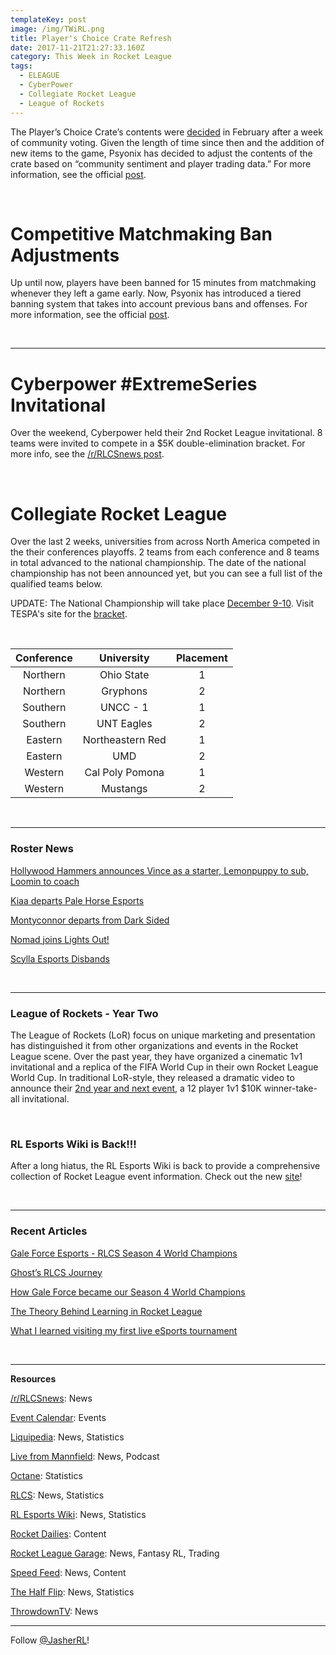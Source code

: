 ```yaml
---
templateKey: post
image: /img/TWiRL.png
title: Player's Choice Crate Refresh
date: 2017-11-21T21:27:33.160Z
category: This Week in Rocket League
tags:
  - ELEAGUE
  - CyberPower
  - Collegiate Rocket League
  - League of Rockets
---
```


The Player’s Choice Crate’s contents were [decided](https://www.rocketleague.com/news/players-choice-crate-voting-results/) in February after a week of community voting. Given the length of time since then and the addition of new items to the game, Psyonix has decided to adjust the contents of the crate based on “community sentiment and player trading data.” For more information, see the official [post](https://www.reddit.com/r/RocketLeague/comments/7d8rg4/happening_now_players_choice_crate_refresh/).

&nbsp;

# Competitive Matchmaking Ban Adjustments

Up until now, players have been banned for 15 minutes from matchmaking whenever they left a game early. Now, Psyonix has introduced a tiered banning system that takes into account previous bans and offenses. For more information, see the official [post](https://www.reddit.com/r/RocketLeague/comments/7eazxt/incoming_adjustments_to_competitive_matchmaking/).

&nbsp;

---

# Cyberpower #ExtremeSeries Invitational

Over the weekend, Cyberpower held their 2nd Rocket League invitational. 8 teams were invited to compete in a $5K double-elimination bracket. For more info, see the [/r/RLCSnews post](https://www.reddit.com/r/RLCSnews/comments/7dnolz/cyberpowerpc_fall_invitational_5000_november_1819/).

&nbsp;

# Collegiate Rocket League

Over the last 2 weeks, universities from across North America competed in the their conferences playoffs. 2 teams from each conference and 8 teams in total advanced to the national championship. The date of the national championship has not been announced yet, but you can see a full list of the qualified teams below.

UPDATE: The National Championship will take place [December 9-10](https://twitter.com/RocketLeague/status/933095869938745345). Visit TESPA's site for the [bracket](https://compete.tespa.org/tournament/91/phase/1).   

&nbsp;

| **Conference** |  **University**  | **Placement** |
|:--------------:|:----------------:|:-------------:|
|    Northern    |    Ohio State    |       1       |
|    Northern    |     Gryphons     |       2       |
|    Southern    |     UNCC - 1     |       1       |
|    Southern    |    UNT Eagles    |       2       |
|     Eastern    | Northeastern Red |       1       |
|     Eastern    |        UMD       |       2       |
|     Western    |  Cal Poly Pomona |       1       |
|     Western    |     Mustangs     |       2       |


&nbsp;

---

### Roster News

[Hollywood Hammers announces Vince as a starter, Lemonpuppy to sub, Loomin to coach](http://hammersesports.com/en/blog/2017/11/16/rocket-league-roster-update/)  

[Kiaa departs Pale Horse Esports](https://twitter.com/palehorseesport/status/931243317911732225)  

[Montyconnor departs from Dark Sided](https://twitter.com/montyconnor/status/932463299697844224)  

[Nomad joins Lights Out!](https://twitter.com/LightsOutRL/status/932121300918775809)  

[Scylla Esports Disbands](http://octane.gg/news/scylla-esports-disbands)  

&nbsp;

---

### League of Rockets - Year Two

The League of Rockets (LoR) focus on unique marketing and presentation has distinguished it from other organizations and events in the Rocket League scene. Over the past year, they have organized a cinematic 1v1 invitational and a replica of the FIFA World Cup in their own Rocket League World Cup. In traditional LoR-style, they released a dramatic video to announce their [2nd year and next event](https://youtu.be/p-scRdBUBzc), a 12 player 1v1 $10K winner-take-all invitational.

&nbsp;

### RL Esports Wiki is Back!!!

After a long hiatus, the RL Esports Wiki is back to provide a comprehensive collection of Rocket League event information. Check out the new [site](https://rl-esports.gamepedia.com/Rocket_League_Esports_Wiki)!

&nbsp;

---

### Recent Articles

[Gale Force Esports - RLCS Season 4 World Champions](https://rlcs.gg/news/gale-force-esports-rlcs-s4-world-champions)  

[Ghost’s RLCS Journey](https://www.youtube.com/watch?v=rCAdb3lXdPY)  

[How Gale Force became our Season 4 World Champions](https://rlcs.gg/news/how-gfe-became-our-s4-world-champions)  

[The Theory Behind Learning in Rocket League](https://www.rlcd.gg/blog/becoming-best-rocket-league-player/)  

[What I learned visiting my first live eSports tournament](https://arstechnica.com/gaming/2017/11/the-odd-appeal-of-watching-esports-live-and-in-person/)  

&nbsp;

---

**Resources**

[/r/RLCSnews](https://www.reddit.com/r/RLCSnews/): News 

[Event Calendar](https://rocket-league.com/calendar): Events

[Liquipedia](http://wiki.teamliquid.net/rocketleague/Rocket_League_Championship_Series/Season_4): News, Statistics  

[Live from Mannfield](http://www.lfmannfield.com/): News, Podcast  

[Octane](http://octane.gg/): Statistics  

[RLCS](https://rlcs.gg/): News, Statistics  

[RL Esports Wiki](https://rl-esports.gamepedia.com/Rocket_League_Esports_Wiki): News, Statistics  

[Rocket Dailies](https://twitter.com/Rocket_Dailies): Content

[Rocket League Garage](http://rocket-league.com/): News, Fantasy RL, Trading  

[Speed Feed](https://www.youtube.com/user/TehLief/featured): News, Content

[The Half Flip](http://thehalfflip.com/): News, Statistics  

[ThrowdownTV](https://www.throwdowntv.gg/): News  

---

Follow [@JasherRL](https://twitter.com/JasherRL)!
